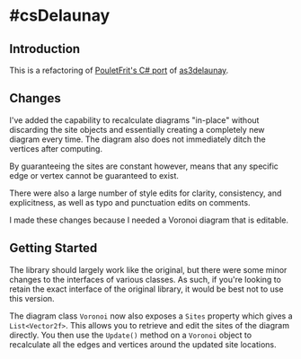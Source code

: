 #csDelaunay
==========

## Introduction

This is a refactoring of [PouletFrit's C# port](https://github.com/PouletFrit/csDelaunay)
of [as3delaunay](http://nodename.github.io/as3delaunay/).

## Changes

I've added the capability to recalculate diagrams "in-place" without discarding
the site objects and essentially creating a completely new diagram every time.
The diagram also does not immediately ditch the vertices after computing.

By guaranteeing the sites are constant however, means that any specific edge or
vertex cannot be guaranteed to exist.

There were also a large number of style edits for clarity, consistency,
and explicitness, as well as typo and punctuation edits on comments. 

I made these changes because I needed a Voronoi diagram that is editable.

## Getting Started

The library should largely work like the original, but there were some minor
changes to the interfaces of various classes. As such, if you're looking to
retain the exact interface of the original library, it would be best not to use
this version.

The diagram class `Voronoi` now also exposes a `Sites` property which gives a
`List<Vector2f>`. This allows you to retrieve and edit the sites of the diagram
directly. You then use the `Update()` method on a `Voronoi` object to
recalculate all the edges and vertices around the updated site locations.
